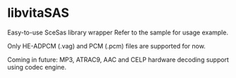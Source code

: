 # libvitaSAS
Easy-to-use SceSas library wrapper
Refer to the sample for usage example.

Only HE-ADPCM (.vag) and PCM (.pcm) files are supported for now.

Coming in future:
MP3, ATRAC9, AAC and CELP hardware decoding support using codec engine.
